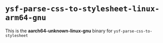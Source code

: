 # `ysf-parse-css-to-stylesheet-linux-arm64-gnu`

This is the **aarch64-unknown-linux-gnu** binary for `ysf-parse-css-to-stylesheet`
